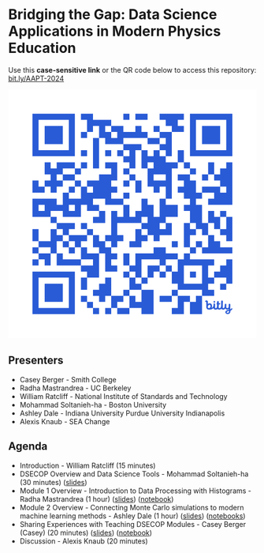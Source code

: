 # Bridging the Gap: Data Science Applications in Modern Physics Education

Use this **case-sensitive link** or the QR code below to access this repository: [bit.ly/AAPT-2024](https://bit.ly/AAPT-2024)

![Repo QR Code](images/bit.ly_AAPT-2024.jpeg)

## Presenters

* Casey Berger - Smith College
* Radha Mastrandrea - UC Berkeley
* William Ratcliff - National Institute of Standards and Technology
* Mohammad Soltanieh-ha - Boston University
* Ashley Dale - Indiana University Purdue University Indianapolis
* Alexis Knaub - SEA Change

## Agenda

* Introduction - William Ratcliff (15 minutes)
* DSECOP Overview and Data Science Tools - Mohammad Soltanieh-ha (30 minutes) ([slides](https://docs.google.com/presentation/d/1uXMuruA1tH9v0TqN9gtjalXIN8vur4tzk_eHAFTFx6I/edit?usp=sharing))
* Module 1 Overview - Introduction to Data Processing with Histograms - Radha Mastrandrea (1 hour) ([slides](https://github.com/GDS-Education-Community-of-Practice/DSECOP-AAPT-Workshop-2024/blob/main/Presentations/Mastandrea_AAPT_Workshop_Presentation.pdf)) ([notebook](https://github.com/GDS-Education-Community-of-Practice/DSECOP-AAPT-Workshop-2024/blob/main/Notebooks/01_introduction_to_histograms_AAPT_workshop.ipynb))
* Module 2 Overview - Connecting Monte Carlo simulations to modern machine learning methods - Ashley Dale (1 hour) ([slides](https://docs.google.com/presentation/d/1ITYpG1PYaOwMcWjwvl4WkIJ9qO3OLRi2MbFW6V9xXgs/edit?usp=sharing)) ([notebooks](https://github.com/GDS-Education-Community-of-Practice/DSECOP-AAPT-Workshop-2024/tree/main/Notebooks/MonteCarlo-Ising))
* Sharing Experiences with Teaching DSECOP Modules - Casey Berger (Casey) (20 minutes) ([slides](https://github.com/GDS-Education-Community-of-Practice/DSECOP-AAPT-Workshop-2024/blob/main/Presentations/AAPT24%20Workshop%20Berger%20Talk.pptx)) ([notebook](https://github.com/GDS-Education-Community-of-Practice/DSECOP-AAPT-Workshop-2024/blob/main/Notebooks/Intro_Physics_Simulating_Projectile_Motion_with_Drag.ipynb))
* Discussion - Alexis Knaub (20 minutes)
